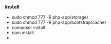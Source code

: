 ### Install

- sudo chmod 777 -R php-app/storage/
- sudo chmod 777 -R php-app/bootstrap/cache/
- composer install
- npm install
- 
